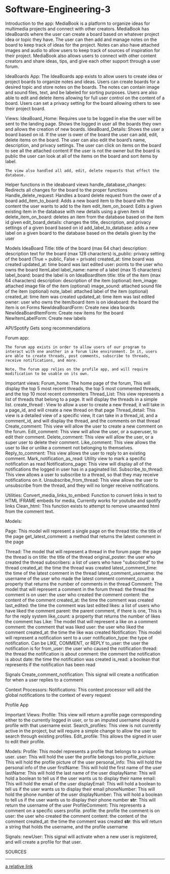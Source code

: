 # Software-Engineering-3
Introduction to the app: MediaBook is a platform to organize ideas for multimedia projects and connect with other creators. MediaBook has IdeaBoards where the user can create a board based on whatever project idea or topic they have. The user can then add and manage notes on the board to keep track of ideas for the project.  Notes can also have attached images and audio to allow users to keep track of sources of inspiration for their project. MediaBook also allows users to connect with other content creators and share ideas, tips, and give each other support through a user forum.



IdeaBoards App:
	The IdeaBoards app exists to allow users to create idea or project boards to organize notes and ideas. Users can create boards for a desired topic and store notes on the boards.
The notes can contain image and sound files, text, and be labeled for sorting purposes. Users are also able to edit and delete items allowing for full user control on the content of a board.  Users can set a privacy setting for the board allowing others to see their project board.

Views:
IdeaBoard_Home: Requires use to be logged in else the user will be sent to the landing
page.  Shows the logged in user all the boards they own and allows the creation 
of new boards.
IdeaBoard_Details: Shows the user a board based on id.
	If the user is ower of the board the user can add, edit, delete items on the board.  	The user can also edit the board’s name, description, and privacy settings.
	The user can click on items on the board to see all the attached content
	If the user is not the owner but the board is public the user can look at all of the
	items on the board and sort items by label.
	
	The view also handled all add, edit, delete requests that effect the database.

Helper functions in the ideaboard views
handle_database_changes: Redirects all changes for the board to the proper functions
Handle_delete_request: Handles a board delete request from the ower of a board
add_item_to_board: Adds a new board item to the board with the content the user wants
	to add to the item
edit_item_on_board: Edits a given existing item in the database with new details using a
	given item id
delete_item_on_board: deletes an item from the database based on the item id given
edit_board_details: changes the title, description, and privacy settings of a given board
	based on id
add_label_to_database: adds a new label on a given board to the database based on
	the details given by the user

Models
IdeaBoard
Title: title of the board (max 64 char)
description: description text for the board (max 128 characters)
is_public: privacy setting of the board (True = public, False = private)
created_at: time board was created
updated_at: time board was last edited
user: points to the user who owns the board
ItemLabel
label_name: name of a label (max 15 characters)
label_board: board the label is on
IdeaBoardItem
title: title of the item (max 64 characters) 
description: description of the item (optional)
item_image: attached image file of the item (optional)
image_sound: attached sound file of the item (optional)
note_label: attached label of the item (optional)
created_at: time item was created
updated_at: time item was last edited
owner: user who owns the item/board item is on
ideaboard: the board the item is on
Forms
NewIdeaBoardForm: Create new idea boards
NewIdeaBoardItemForm: Create new items for the board
NewItemLabelForm: Create new labels

API/Spotify 
Gets song recommendations


Forum app:

	The forum app exists in order to allow users of our program to interact with one another in a forum like environment. In it, users are able to create threads, post comments, subscribe to threads, receive notifications, and more. 

	Note, The forum app relies on the profile app, and will require modification to be usable on its own. 

Important views:
Forum_home: The home page of the forum, This will display the top 5 most recent threads, the top 5 most commented threads, and the top 10 most recent commenters
Thread_List: This view represents a list of threads that belong to a page. It will display the threads in a simple list. 
create_thread : View to allow a user to create a new thread, it will take in a page_id, and will create a new thread on that page
Thread_detail: This view is a detailed view of a specific view, It can take in a thread_id, and a comment_id, and will display the thread, and the comments on that thread
Create_comment: This view will allow the user to create a new comment on the forum. 
Edit_comment: This view will allow the user, or a superuser, to edit their comment. 
Delete_comment: This view will allow the user, or a super user to delete their comment. 
Like_comment: This view allows the user to like or unlike a comment not belonging to themselves. 
Reply_to_comment: This view allows the user to reply to an existing comment. 
Mark_notification_as_read: Utility view to mark a specific notification as read
Notifications_page: This view will display all of the notifications the logged in user has in a paginated list. 
Subscribe_to_thread: This view allows a user to subscribe to a thread, so that they may receive notifications on it. 
Unsubscribe_from_thread: This view allows the user to unsubscribe from the thread, and they will no longer receive notifications.


Utilities:
Convert_media_links_to_embed: Function to convert links in text to HTML IFRAME embeds for media, Currently works for youtube and spotify links
Clean_html: This function exists to attempt to remove unwanted html from the comment text. 



Models:

Page: This model will represent a single page on the thread
title: the title of the page
get_latest_comment: a method that returns the latest comment in the page

Thread:   The model that will represent a thread in the forum
page: the page the thread is on
title: the title of the thread
original_poster: the user who created the thread
subscribers: a list of users who have "subscribed" to the thread
created_at: the time the thread was created
latest_comment_time: the time of the latest comment in the thread
latest_comment_username: the username of the user who made the latest comment
comment_count: a property that returns the number of comments in the thread
Comment: The model that will represent a comment in the forum
thread: the thread the comment is on
user: the user who created the comment
content: the content of the comment
created_at: the time the comment was created
last_edited: the time the comment was last edited
likes: a list of users who have liked the comment
parent: the parent comment, if there is one, This is for the reply system
like_count: a property that returns the number of likes the comment has
Like:    The model that will represent a like on a comment
comment: the comment that was liked
user: the user who liked the comment
created_at: the time the like was created
Notification: This model will represent a notification sent to a user
notification_type: the type of notification. Can be LIKE, COMMENT, or REPLY
to_user: the user the notification is for
from_user: the user who caused the notification
thread: the thread the notification is about
comment: the comment the notification is about
date: the time the notification was created
is_read: a boolean that represents if the notification has been read



Signals
Create_comment_notification: This signal will create a notification for when a user replies to a comment



Context Processors:
Notifications: This context processor will add the global notifications to the context of every request







Profile App

Important Views:
Profile: This view will return a profile page corresponding either to the currently logged in user, or to an imputed username should a profile with that username exist.
Search_profiles: This view is not currently active in the project, but will require a simple change to allow the user to search through existing profiles. 
Edit_profile: This allows the signed in user to edit their profile. 

Models: 
Profile: This model represents a profile that belongs to a unique user. 
user: This will hold the user the profile belongs too
profile_picture: This will hold the profile picture of the user
personal_info: This will hold the personal info of the user
firstName: This will hold the first name of the user
lastName: This will hold the last name of the user
displayName: This will hold a boolean to tell us if the user wants us to display their name
email: This will hold the email of the user
displayEmail: This will hold a boolean to tell us if the user wants us to display their email
phoneNumber: This will hold the phone number of the user
displayNumber: This will hold a boolean to tell us if the user wants us to display their phone number
__str__: This will return the username of the user
ProfileComment: This represents a comment on a specific users profile. 
profile: the profile the comment is on
user: the user who created the comment
content: the content of the comment
created_at: the time the comment was created
__str__: this will return a string that holds the username, and the profile username

Signals:
newUser: This signal will activate when a new user is registered, and will create a profile for that user. 


SOURCES
_______________________________
[a relative link](Installation_and_deployment_guide.pdf)

